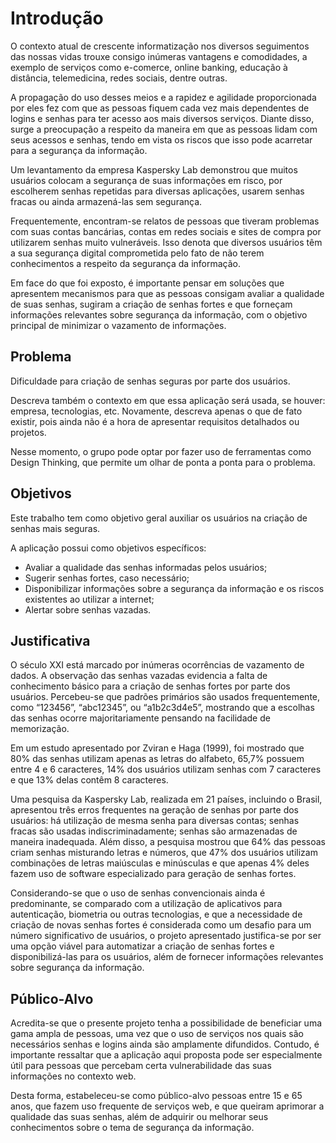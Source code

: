 # Introdução

O contexto atual de crescente informatização nos diversos seguimentos das nossas vidas trouxe consigo inúmeras vantagens e comodidades, a exemplo de serviços como e-comerce, online banking, educação à distância, telemedicina, redes sociais, dentre outras.

A propagação do uso desses meios e a rapidez e agilidade proporcionada por eles fez com que as pessoas fiquem cada vez mais dependentes de logins e senhas para ter acesso aos mais diversos serviços. 
Diante disso, surge a preocupação a respeito da maneira em que as pessoas lidam com seus acessos e senhas, tendo em vista os riscos que isso pode acarretar para a segurança da informação.

Um levantamento da empresa Kaspersky Lab demonstrou que muitos usuários colocam a segurança de suas informações em risco, por escolherem senhas repetidas para diversas aplicações, usarem senhas fracas ou ainda armazená-las sem segurança.

Frequentemente, encontram-se relatos de pessoas que tiveram problemas com suas contas bancárias, contas em redes sociais e sites de compra por utilizarem senhas muito vulneráveis. Isso denota que diversos usuários têm a sua segurança digital comprometida pelo fato de não terem conhecimentos a respeito da segurança da informação.

Em face do que foi exposto, é importante pensar em soluções que apresentem mecanismos para que as pessoas consigam avaliar a qualidade de suas senhas, sugiram a criação de senhas fortes e que forneçam informações relevantes sobre segurança da informação, com o objetivo principal de minimizar o vazamento de informações.


## Problema
Dificuldade para criação de senhas seguras por parte dos usuários.

Descreva também o contexto em que essa aplicação será usada, se  houver: empresa, tecnologias, etc. Novamente, descreva apenas o que de  fato existir, pois ainda não é a hora de apresentar requisitos  detalhados ou projetos.

Nesse momento, o grupo pode optar por fazer uso  de ferramentas como Design Thinking, que permite um olhar de ponta a ponta para o problema.

## Objetivos

Este trabalho tem como objetivo geral auxiliar os usuários na criação de senhas mais seguras.

A aplicação possui como objetivos específicos:
* Avaliar a qualidade das senhas informadas pelos usuários;
* Sugerir senhas fortes, caso necessário;
* Disponibilizar informações sobre a segurança da informação e os riscos existentes ao utilizar a internet;
* Alertar sobre senhas vazadas.

## Justificativa

O século XXI está marcado por inúmeras ocorrências de vazamento de dados.
A observação das senhas vazadas evidencia a falta de conhecimento básico para a criação de senhas fortes por parte dos usuários. Percebeu-se que padrões primários são usados frequentemente, como “123456”, “abc12345”, ou “a1b2c3d4e5”, mostrando que a escolhas das senhas ocorre majoritariamente pensando na facilidade de memorização.

Em um estudo apresentado por Zviran e Haga (1999), foi mostrado que 80% das senhas utilizam apenas as letras do alfabeto, 65,7% possuem entre 4 e 6 caracteres, 14% dos usuários utilizam senhas com 7 caracteres e que 13% delas contêm 8 caracteres.

Uma pesquisa da Kaspersky Lab, realizada em 21 países, incluindo o Brasil, apresentou três erros frequentes na geração de senhas por parte dos usuários: há utilização de mesma senha para diversas contas; senhas fracas são usadas indiscriminadamente; senhas são armazenadas de maneira inadequada. Além disso, a pesquisa mostrou que 64% das pessoas criam senhas misturando letras e números, que 47% dos usuários utilizam combinações de letras maiúsculas e minúsculas e que apenas 4% deles fazem uso de software especializado para geração de senhas fortes.

Considerando-se que o uso de senhas convencionais ainda é predominante, se comparado com a utilização de aplicativos para autenticação, biometria ou outras tecnologias, e que a necessidade de criação de novas senhas fortes é considerada como um desafio para um número significativo de usuários, o projeto apresentado justifica-se por ser uma opção viável para automatizar a criação de senhas fortes e disponibilizá-las para os usuários, além de fornecer informações relevantes sobre segurança da informação.

## Público-Alvo

Acredita-se que o presente projeto tenha a possibilidade de beneficiar uma gama ampla de pessoas, uma vez que o uso de serviços nos quais são necessários senhas e logins ainda são amplamente difundidos. Contudo, é importante ressaltar que a aplicação aqui proposta pode ser especialmente útil para pessoas que percebam certa vulnerabilidade das suas informações no contexto web.

Desta forma, estabeleceu-se como público-alvo pessoas entre 15 e 65 anos, que fazem uso frequente de serviços web, e que queiram aprimorar a qualidade das suas senhas, além de adquirir ou melhorar seus conhecimentos sobre o tema de segurança da informação.
